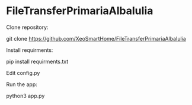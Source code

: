 # FileTransferPrimariaAlbaIulia

Clone repository:

git clone https://github.com/XeoSmartHome/FileTransferPrimariaAlbaIulia

Install requirments:

pip install requirments.txt

Edit config.py

Run the app:

python3 app.py
